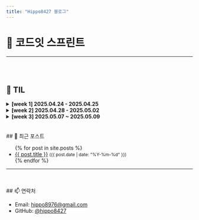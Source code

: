 ```yaml
---
title: "Hippo8427 블로그"
---
```


# 📌 코드잇 스프린트 

---

<br>
<br>

## 📅 TIL

<details>
<summary><strong>[week 1] 2025.04.24 - 2025.04.25</strong></summary>

- [2025.04.24(목)](_post/2025/04/24/title.md) <br>


</details>

<details>
<summary><strong>[week 2] 2025.04.28 - 2025.05.02</strong></summary>

- [2025.04.28(월)](/til/2025-04-28)  
- [2025.04.29(화)](/til/2025-04-29)
- [2025.04.30(수)](/til/2025-04-30)
- [2025.04.30(수) - 스프린트 미션 1](/til/2025-04-30-mission1)
- [2025.05.02(금)](/til/2025-05-02)

</details>

<details>
<summary><strong>[week 3] 2025.05.07 ~ 2025.05.09</strong></summary>

- [2025.05.07(수)](/til/2025-05-07)
- [2025.05.08(목)](/til/2025-05-08)
- [2025.05.09(금)](/til/2025-05-09)
- [평가 1](/til/2025-05-09-eval1)

</details>

<br>
<br>
## 📝 최근 포스트

<ul>
  {% for post in site.posts %}
    <li>
      <a href="{{ post.url }}">{{ post.title }}</a>
      <small>({{ post.date | date: "%Y-%m-%d" }})</small>
    </li>
  {% endfor %}
</ul>

---
<br>
<br>
## 📫 연락처


- Email: hippo8976@gmail.com
- GitHub: [@hippo8427](https://github.com/hippo8427)
